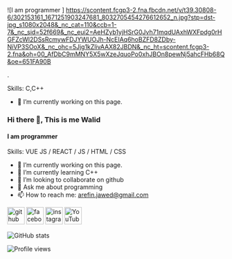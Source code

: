 ![I am programmer ] https://scontent.fcgp3-2.fna.fbcdn.net/v/t39.30808-6/302153161_1671251903247681_8032705454276612652_n.jpg?stp=dst-jpg_s1080x2048&_nc_cat=110&ccb=1-7&_nc_sid=52f669&_nc_eui2=AeHZyb1yjHSrG0Jvh71mqdUAxhWXFpdg0rHGFZcWl2DSsRcmywFDJYWUOJh-NcEIAq6hoBZFD8ZDby-NiVP3SOoX&_nc_ohc=5Jjg1kZlivAAX82JBDN&_nc_ht=scontent.fcgp3-2.fna&oh=00_AfDbC9mMNY5X5wXzeJquoPo0xhJBOn8pewNj5ahcFHb68Q&oe=651FA90B

.

Skills: C,C++

- 🔭 I’m currently working on this page. 







### Hi there 👋, This is me Walid
#### I am programmer 



Skills: VUE JS / REACT / JS / HTML / CSS

- 🔭 I’m currently working on this page. 
- 🌱 I’m currently learning C++ 
- 👯 I’m looking to collaborate on github 
- 💬 Ask me about programming  
- 📫 How to reach me: arefin.jawed@gmail.com 


[<img src='https://cdn.jsdelivr.net/npm/simple-icons@3.0.1/icons/github.svg' alt='github' height='40'>](https://github.com/Arefin-Jawad-Walid)  [<img src='https://cdn.jsdelivr.net/npm/simple-icons@3.0.1/icons/facebook.svg' alt='facebook' height='40'>](https://www.facebook.com/arefin.jawed.3)  [<img src='https://cdn.jsdelivr.net/npm/simple-icons@3.0.1/icons/instagram.svg' alt='instagram' height='40'>](https://www.instagram.com/arefin_jawed//)  [<img src='https://cdn.jsdelivr.net/npm/simple-icons@3.0.1/icons/youtube.svg' alt='YouTube' height='40'>](https://www.youtube.com/channel/channel/UCNkwzmDGfYMLmX4wZ-XCJNg)  

![GitHub stats](https://github-readme-stats.vercel.app/api?username=Arefin-Jawad-Walid&show_icons=true)  

![Profile views](https://gpvc.arturio.dev/Arefin-Jawad-Walid)  
